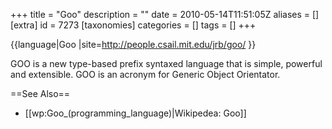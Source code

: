 +++
title = "Goo"
description = ""
date = 2010-05-14T11:51:05Z
aliases = []
[extra]
id = 7273
[taxonomies]
categories = []
tags = []
+++

{{language|Goo
|site=http://people.csail.mit.edu/jrb/goo/
}}

GOO is a new type-based prefix syntaxed language that is simple, powerful and extensible. GOO is an acronym for Generic Object Orientator.

==See Also==
* [[wp:Goo_(programming_language)|Wikipedea: Goo]]
